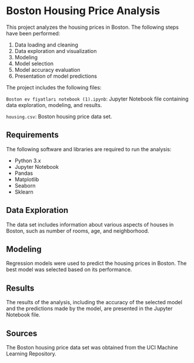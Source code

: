 
# Boston Housing Price Analysis
This project analyzes the housing prices in Boston. The following steps have been performed:

1. Data loading and cleaning
2. Data exploration and visualization
3. Modeling
4. Model selection
5. Model accuracy evaluation
6. Presentation of model predictions

The project includes the following files:

`Boston ev fiyatları notebook (1).ipynb`: Jupyter Notebook file containing data exploration, modeling, and results.

`housing.csv`: Boston housing price data set.
## Requirements
The following software and libraries are required to run the analysis:

* Python 3.x
* Jupyter Notebook
* Pandas
* Matplotlib
* Seaborn
* Sklearn
## Data Exploration
The data set includes information about various aspects of houses in Boston, such as number of rooms, age, and neighborhood.

## Modeling
Regression models were used to predict the housing prices in Boston. The best model was selected based on its performance.

## Results
The results of the analysis, including the accuracy of the selected model and the predictions made by the model, are presented in the Jupyter Notebook file.

## Sources
The Boston housing price data set was obtained from the UCI Machine Learning Repository.
